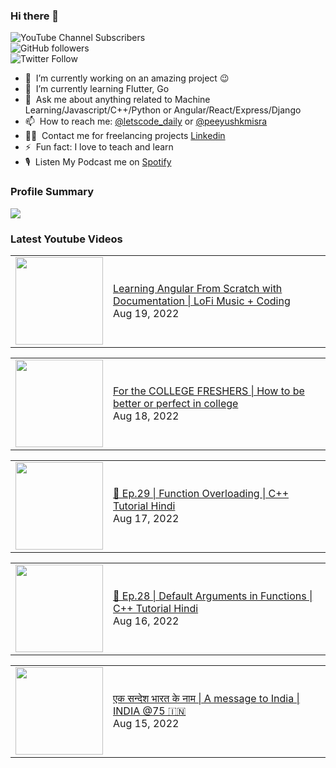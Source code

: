 ### Hi there 👋

![YouTube Channel Subscribers](https://img.shields.io/youtube/channel/subscribers/UCgmk1KXmrHXt_DO0kScyVmQ?style=social)  
![GitHub followers](https://img.shields.io/github/followers/misrapk?style=social)  
![Twitter Follow](https://img.shields.io/twitter/follow/peeyushkmisra?style=social)

- 🔭 &nbsp;I’m currently working on an amazing project :wink:
- 🌱 &nbsp;I’m currently learning Flutter, Go
- 💬 &nbsp;Ask me about anything related to Machine Learning/Javascript/C++/Python or Angular/React/Express/Django
- 📫 &nbsp;How to reach me: [@letscode_daily](https://www.instagram.com/letscode_daily/) or [@peeyushkmisra](https://www.instagram.com/peeyushkmisra/)
- 👨‍💻 &nbsp;Contact me for freelancing projects [Linkedin](https://www.linkedin.com/in/peeyushkmisra/)
- ⚡ &nbsp;Fun fact: I love to teach and learn
- 🎙 &nbsp;Listen My Podcast me on [Spotify](https://open.spotify.com/show/5HlTHA4yxnj56N1klajpQc)

### Profile Summary

![](https://github-profile-summary-cards.vercel.app/api/cards/profile-details?username=misrapk&theme=dracula)

### Latest Youtube Videos

<!-- YOUTUBE:START --><table><tr><td><a href="https://www.youtube.com/watch?v=PcoJeg5A6Bc"><img width="140px" src="https://i.ytimg.com/vi/PcoJeg5A6Bc/mqdefault.jpg"></a></td>
<td><a href="https://www.youtube.com/watch?v=PcoJeg5A6Bc">Learning Angular From Scratch with Documentation | LoFi Music + Coding</a><br/>Aug 19, 2022</td></tr></table>
<table><tr><td><a href="https://www.youtube.com/watch?v=sSgXbBEmlJ4"><img width="140px" src="https://i.ytimg.com/vi/sSgXbBEmlJ4/mqdefault.jpg"></a></td>
<td><a href="https://www.youtube.com/watch?v=sSgXbBEmlJ4">For the COLLEGE FRESHERS | How to be better or perfect in college</a><br/>Aug 18, 2022</td></tr></table>
<table><tr><td><a href="https://www.youtube.com/watch?v=ALf6hHxMelE"><img width="140px" src="https://i.ytimg.com/vi/ALf6hHxMelE/mqdefault.jpg"></a></td>
<td><a href="https://www.youtube.com/watch?v=ALf6hHxMelE">🔴 Ep.29 | Function Overloading | C++ Tutorial Hindi</a><br/>Aug 17, 2022</td></tr></table>
<table><tr><td><a href="https://www.youtube.com/watch?v=YNGsevf0MQw"><img width="140px" src="https://i.ytimg.com/vi/YNGsevf0MQw/mqdefault.jpg"></a></td>
<td><a href="https://www.youtube.com/watch?v=YNGsevf0MQw">🔴 Ep.28 | Default Arguments in Functions | C++ Tutorial Hindi</a><br/>Aug 16, 2022</td></tr></table>
<table><tr><td><a href="https://www.youtube.com/watch?v=jcf0s34dY1Y"><img width="140px" src="https://i.ytimg.com/vi/jcf0s34dY1Y/mqdefault.jpg"></a></td>
<td><a href="https://www.youtube.com/watch?v=jcf0s34dY1Y">एक सन्देश भारत के नाम | A message to India | INDIA @75 🇮🇳</a><br/>Aug 15, 2022</td></tr></table>
<!-- YOUTUBE:END -->

